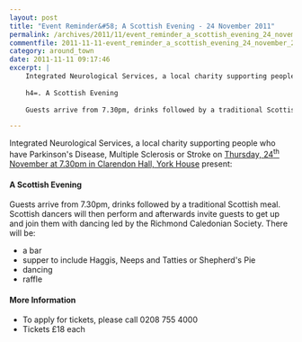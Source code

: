 ```yaml
---
layout: post
title: "Event Reminder&#58; A Scottish Evening - 24 November 2011"
permalink: /archives/2011/11/event_reminder_a_scottish_evening_24_november_2011.html
commentfile: 2011-11-11-event_reminder_a_scottish_evening_24_november_2011
category: around_town
date: 2011-11-11 09:17:46
excerpt: |
    Integrated Neurological Services, a local charity supporting people who have Parkinson's Disease, Multiple Sclerosis or Stroke on <a href="https://stmargarets.london/event/party/200705143125">Thursday, 24<sup>th</sup> November at 7.30pm in Clarendon Hall, York House</a> present:
    
    h4=. A Scottish Evening
    
    Guests arrive from 7.30pm, drinks followed by a traditional Scottish meal.  Scottish dancers will then perform and afterwards invite guests to get up and join them with dancing led by the Richmond Caledonian Society.

---
```


Integrated Neurological Services, a local charity supporting people who have Parkinson's Disease, Multiple Sclerosis or Stroke on [Thursday, 24<sup>th</sup> November at 7.30pm in Clarendon Hall, York House](/event/party/200705143125) present:

#### A Scottish Evening

Guests arrive from 7.30pm, drinks followed by a traditional Scottish meal. Scottish dancers will then perform and afterwards invite guests to get up and join them with dancing led by the Richmond Caledonian Society. There will be:

-   a bar
-   supper to include Haggis, Neeps and Tatties or Shepherd's Pie
-   dancing
-   raffle

#### More Information

-   To apply for tickets, please call 0208 755 4000
-   Tickets £18 each
